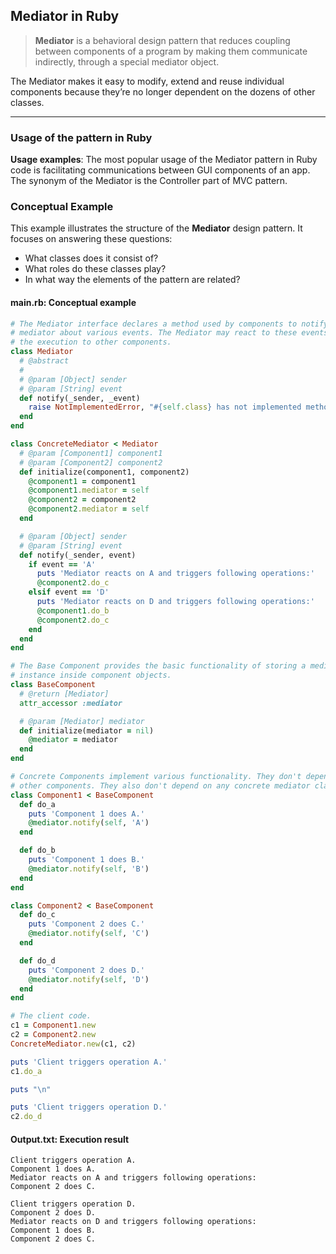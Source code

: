 ## Mediator in Ruby

> **Mediator** is a behavioral design pattern that reduces coupling between components of a program by making them communicate indirectly, through a special mediator object.

The Mediator makes it easy to modify, extend and reuse individual components because they’re no longer dependent on the dozens of other classes.

---

### Usage of the pattern in Ruby

**Usage examples**: The most popular usage of the Mediator pattern in Ruby code is facilitating communications between GUI components of an app. The synonym of the Mediator is the Controller part of MVC pattern.


### Conceptual Example

This example illustrates the structure of the **Mediator** design pattern. It focuses on answering these questions:


- What classes does it consist of?
- What roles do these classes play?
- In what way the elements of the pattern are related?


#### main.rb: Conceptual example

```ruby
# The Mediator interface declares a method used by components to notify the
# mediator about various events. The Mediator may react to these events and pass
# the execution to other components.
class Mediator
  # @abstract
  #
  # @param [Object] sender
  # @param [String] event
  def notify(_sender, _event)
    raise NotImplementedError, "#{self.class} has not implemented method '#{__method__}'"
  end
end

class ConcreteMediator < Mediator
  # @param [Component1] component1
  # @param [Component2] component2
  def initialize(component1, component2)
    @component1 = component1
    @component1.mediator = self
    @component2 = component2
    @component2.mediator = self
  end

  # @param [Object] sender
  # @param [String] event
  def notify(_sender, event)
    if event == 'A'
      puts 'Mediator reacts on A and triggers following operations:'
      @component2.do_c
    elsif event == 'D'
      puts 'Mediator reacts on D and triggers following operations:'
      @component1.do_b
      @component2.do_c
    end
  end
end

# The Base Component provides the basic functionality of storing a mediator's
# instance inside component objects.
class BaseComponent
  # @return [Mediator]
  attr_accessor :mediator

  # @param [Mediator] mediator
  def initialize(mediator = nil)
    @mediator = mediator
  end
end

# Concrete Components implement various functionality. They don't depend on
# other components. They also don't depend on any concrete mediator classes.
class Component1 < BaseComponent
  def do_a
    puts 'Component 1 does A.'
    @mediator.notify(self, 'A')
  end

  def do_b
    puts 'Component 1 does B.'
    @mediator.notify(self, 'B')
  end
end

class Component2 < BaseComponent
  def do_c
    puts 'Component 2 does C.'
    @mediator.notify(self, 'C')
  end

  def do_d
    puts 'Component 2 does D.'
    @mediator.notify(self, 'D')
  end
end

# The client code.
c1 = Component1.new
c2 = Component2.new
ConcreteMediator.new(c1, c2)

puts 'Client triggers operation A.'
c1.do_a

puts "\n"

puts 'Client triggers operation D.'
c2.do_d
```


#### Output.txt: Execution result

```
Client triggers operation A.
Component 1 does A.
Mediator reacts on A and triggers following operations:
Component 2 does C.

Client triggers operation D.
Component 2 does D.
Mediator reacts on D and triggers following operations:
Component 1 does B.
Component 2 does C.
```
